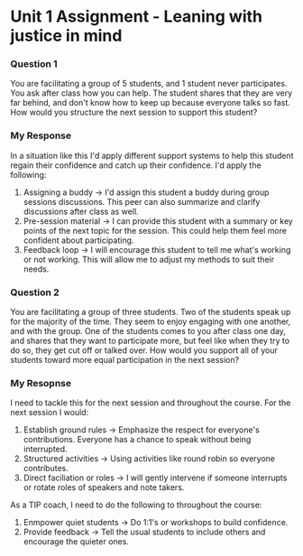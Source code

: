 # Unit 1 Assignment - Leaning with justice in mind

### Question 1

You are facilitating a group of 5 students, and 1 student never participates. You ask after class how you can help. The student shares that they are very far behind, and don't know how to keep up because everyone talks so fast. How would you structure the next session to support this student?

### My Response

In a situation like this I'd apply different support systems to help this student regain their confidence and catch up their confidence. I'd apply the following:

1. Assigning a buddy -> I'd assign this student a buddy during group sessions discussions. This peer can also summarize and clarify discussions after class as well.
2. Pre-session material -> I can provide this student with a summary or key points of the next topic for the session. This could help them feel more confident about participating.
3. Feedback loop -> I will encourage this student to tell me what's working or not working. This will allow me to adjust my methods to suit their needs.

### Question 2

You are facilitating a group of three students. Two of the students speak up for the majority of the time. They seem to enjoy engaging with one another, and with the group. One of the students comes to you after class one day, and shares that they want to participate more, but feel like when they try to do so, they get cut off or talked over. How would you support all of your students toward more equal participation in the next session?

### My Resopnse

I need to tackle this for the next session and throughout the course. For the next session I would:

1. Establish ground rules -> Emphasize the respect for everyone's contributions. Everyone has a chance to speak without being interrupted.
2. Structured activities -> Using activities like round robin so everyone contributes.
3. Direct faciliation or roles -> I will gently intervene if someone interrupts or rotate roles of speakers and note takers.

As a TIP coach, I need to do the following to throughout the course:

1. Enmpower quiet students -> Do 1:1's or workshops to build confidence.
2. Provide feedback -> Tell the usual students to include others and encourage the quieter ones.
